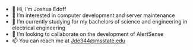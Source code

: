 - 👋 Hi, I’m Joshua Edoff
- 👀 I’m interested in computer development and server maintenance
- 🌱 I’m currently studying for my bachelors of science and engineering in electrical engineering
- 💞️ I’m looking to callaborate on the development of AlertSense
- 📫 You can reach me at Jde344@msstate.edu

<!---
Jde344/Jde344 is a ✨ special ✨ repository because its `README.md` (this file) appears on your GitHub profile.
You can click the Preview link to take a look at your changes.
--->
